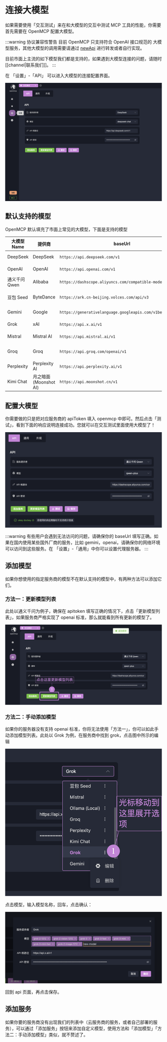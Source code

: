# 连接大模型

如果需要使用「交互测试」来在和大模型的交互中测试 MCP 工具的性能，你需要首先需要在 OpenMCP 配置大模型。

:::warning 协议兼容性警告
目前 OpenMCP 只支持符合 OpenAI 接口规范的 大模型服务，其他大模型的调用需要请通过 [newApi](https://github.com/QuantumNous/new-api) 进行转发或者自行实现。

目前市面上主流的如下模型我们都是支持的，如果遇到大模型连接的问题，请随时 [[channel|联系我们]]。
:::

在 「设置」-「API」 可以进入大模型的连接配置界面。

![](./images/setting-api.png)

## 默认支持的模型

OpenMCP 默认填充了市面上常见的大模型，下面是支持的模型

| 大模型 Name          | 提供商                     | baseUrl                                      | 默认模型               |
|----------------------|---------------------------|---------------------------------------------|-----------------------|
| DeepSeek             | DeepSeek                  | `https://api.deepseek.com/v1`               | `deepseek-chat`       |
| OpenAI               | OpenAI                    | `https://api.openai.com/v1`                 | `gpt-4-turbo`        |
| 通义千问 Qwen        | Alibaba                   | `https://dashscope.aliyuncs.com/compatible-mode/v1` | `qwen-plus`          |
| 豆包 Seed            | ByteDance                 | `https://ark.cn-beijing.volces.com/api/v3`  | `doubao-1.5-pro-32k` |
| Gemini               | Google                    | `https://generativelanguage.googleapis.com/v1beta/openai/` | `gemini-2.0-flash`   |
| Grok                 | xAI                       | `https://api.x.ai/v1`                       | `grok-3-mini`        |
| Mistral              | Mistral AI                | `https://api.mistral.ai/v1`                 | `mistral-tiny`       |
| Groq                 | Groq                      | `https://api.groq.com/openai/v1`            | `mixtral-8x7b-32768` |
| Perplexity           | Perplexity AI             | `https://api.perplexity.ai/v1`              | `pplx-7b-online`     |
| Kimi Chat            | 月之暗面 (Moonshot AI)    | `https://api.moonshot.cn/v1`                | `moonshot-v1-8k`     |


## 配置大模型

你需要做的只是把对应服务商的 apiToken 填入 openmcp 中即可。然后点击「测试」，看到下面的响应说明连接成功。您就可以在交互测试里面使用大模型了！

![](./images/setting-api-test.png)

:::warning
有些用户会遇到无法访问的问题，请确保你的 baseUrl 填写正确。如果在国内使用某些国外厂商的服务，比如 gemini，openai，请确保你的网络环境可以访问到这些服务。在 「设置」-「通用」中你可以设置代理服务器。
:::


## 添加模型

如果你想使用的指定服务商的模型不在默认支持的模型中，有两种方法可以添加它们。

### 方法一：更新模型列表

此处以通义千问为例子，确保在 apitoken 填写正确的情况下，点击「更新模型列表」，如果服务商严格实现了 openai 标准，那么就能看到所有更新的模型了。

![](./images/setting-update-models.png)

### 方法二：手动添加模型

如果你的服务器没有支持 openai 标准，你将无法使用「方法一」，你可以如此手动添加模型列表。此处以 Grok 为例，在服务商中找到 grok，点击图中所示的编辑

![](./images/setting-api-edit.png)

点击模型，输入模型名称，回车，点击确认：

![](./images/setting-api-edit-1.png)


回到 api 页面，再点击保存。

## 添加服务

如果你要的服务商没有出现我们的列表中（云服务商的服务，或者自己部署的服务），可以通过「添加服务」按钮来添加自定义模型，使用方法和「添加模型」「方法二：手动添加模型」类似，就不赘述了。
